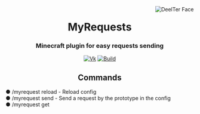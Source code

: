 <img src="https://sun9-63.userapi.com/impg/-Et3l3Xr1ayylmIB1CS3JYDNTTz2swc9X4-xpQ/EZ9Hzq1p_sA.jpg?size=300x300&quality=96&sign=b1906ac200a2d3d49401fe2a5d31b0b2&type=album" alt="DeelTer Face" align="right">
<div align="center">
  <h1>MyRequests</h1>
  <h3>Minecraft plugin for easy requests sending</h3>

  [![Vk](https://img.shields.io/badge/vk-DeelTer-9cf)](https://vk.com/DeelTer/)
  [![Build](https://img.shields.io/badge/builds-download-green)](https://github.com/DeelTer/MyRequests/releases)
</div>

<div align="center">
  <h2>Commands</h2>
    <div align="left">
      <p>● /myrequest reload - Reload config <br>● /myrequest send <id> - Send a request by the prototype in the config <br>● /myrequest get <id - Get response about request</p>
    </div>
</div>
